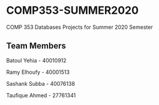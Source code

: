 # COMP353-SUMMER2020
COMP 353 Databases Projects for Summer 2020 Semester

## Team Members
Batoul Yehia - 40010912

Ramy Elhoufy - 40001513

Sashank Subba - 40076138

Taufique Ahmed - 27761341
